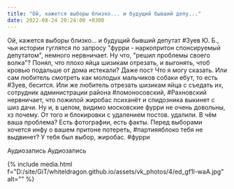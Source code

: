 ```yaml
---
title: "Ой, кажется выборы близко... и будущий бывший депу..."
date: 2022-08-24 20:24:00 +0300
---
```


Ой, кажется выборы близко... и будущий бывший депутат #Зуев Ю. Б., чьи истории гуглятся по запросу "фурри - наркопритон спонсируемый депутатом", немного нервничает.
Ну что, "решил проблемы своего волка"? Понял, что плохо яйца шизикам отрезать, и выгонять, чтоб кровью подальше от дома истекали?
Даже пост
Что я могу сказать. Или сам любитель смотреть как молодых мальчиков собаки ебут, то есть #Зуев, бесится. Или же любитель отрезать шизикам яйца с съедать их, сотрудник администрации района #ломоносовский, #Рахновский нервничает, что пожилой жиробас психанёт и спидозника выкинет с шиз дачи. Ну и, в целом, видимо московские фурри не очень довольны, хз почему. От того и блокировки с удалением постов.
удалили.
В чём ваша проблема? Есть фотографии, есть факты.
Перед выборами хочется инфу о вашем притоне потереть, #партияяблоко тебя не выдвинет?
У тебя был выбор, жиробас.
#фурри

Аудиозапись
Аудиозапись

{% include media.html f="D:/site/GiT/whiteldragon.github.io/assets/vk_photos/4/ed_gf1l-waA.jpg" alt="" %}
